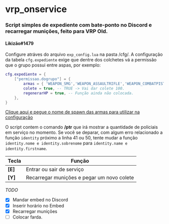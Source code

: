 # vrp_onservice
### Script simples de expediente com bate-ponto no Discord e recarregar munições, feito para VRP Old.
#### Likizão#1479

Configure atráves do arquivo `exp_config.lua` na pasta /cfg/.
A configuração da tabela `cfg.expediente` exige que dentre dos colchetes vá a permissão que o grupo possui entre aspas, por exemplo:

```lua
cfg.expediente = { 
	["permissao.dogrupo"] = { 
        armas = { 'WEAPON_SMG','WEAPON_ASSAULTRIFLE','WEAPON_COMBATPISTOL' },
        colete = true, -- TRUE -> Vai dar colete 100.
        regenerarHP = true, -- Função ainda não colocada.
    },
}
```

[Clique aqui e pegue o nome de spawn das armas para utilizar na configuração](https://forum.fivem.net/t/list-of-weapon-spawn-names-after-hours/90750)

O script contem o comando **/ptr** que irá mostrar a quantidade de policiais em serviço no momento.
    Se você se deparar, com algum erro relacionado a função `identity` próximo a linha 41 ou 50, tente mudar a função `identity.nome e identity.sobrenome` para `identity.name e identity.firstname`.
    
Tecla | Função
------------ | -------------
**[E]** | Entrar ou sair de serviço
**[Y]** | Recarregar munições e pegar um novo colete


*TODO*
- [x] Mandar embed no Discord 
- [x] Inserir horário no Embed
- [x] Recarregar munições
- [ ] Colocar farda.
